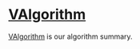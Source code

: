 # [VAlgorithm](https://codepoem.github.io/VAlgorithm/)

[VAlgorithm](https://codepoem.github.io/VAlgorithm/) is our algorithm summary.